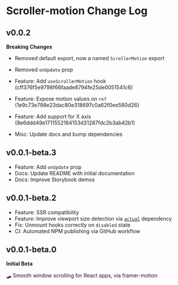 # Scroller-motion Change Log

## v0.0.2

**Breaking Changes**

- Removed default export, now a named `ScrollerMotion` export
- Removed `onUpdate` prop

- Feature: Add `useScrollerMotion` hook (cff376f5e9798f66faade8794fe25de0051541c6)
- Feature: Expose motion values on `ref` (1e9c73e798e23dac80e318697c0a62f0ee580d26)
- Feature: Add support for X axis (8e6ddd49e1711552184153d31287fdc2b3ab42b1)
- Misc: Update docs and bump dependencies

## v0.0.1-beta.3

- Feature: Add `onUpdate` prop
- Docs: Update README with initial documentation
- Docs: Improve Storybook demos

## v0.0.1-beta.2

- Feature: SSR compatibility
- Feature: Improve viewport size detection via [`actual`](https://github.com/ryanve/actual) dependency
- Fix: Unmount hooks correctly on `disabled` state
- CI: Automated NPM publishing via GitHub workflow

## v0.0.1-beta.0

**Initial Beta**

🛹 Smooth window scrolling for React apps, via framer-motion
